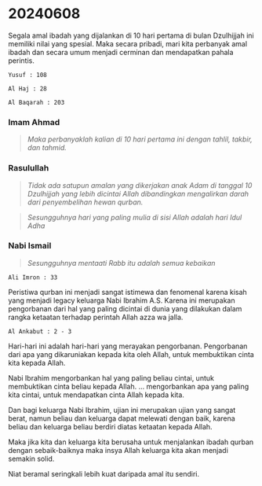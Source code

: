 # 20240608

Segala amal ibadah yang dijalankan di 10 hari pertama di bulan Dzulhijjah ini memiliki nilai yang spesial. Maka secara pribadi, mari kita perbanyak amal ibadah dan secara umum menjadi cerminan dan mendapatkan pahala perintis.

```Yusuf : 108```

```Al Haj : 28```

```Al Baqarah : 203```

### Imam Ahmad
>_Maka perbanyaklah kalian di 10 hari pertama ini dengan tahlil, takbir, dan tahmid._

### Rasulullah
>_Tidak ada satupun amalan yang dikerjakan anak Adam di tanggal 10 Dzulhijjah yang lebih dicintai Allah dibandingkan mengalirkan darah dari penyembelihan hewan qurban._

>_Sesungguhnya hari yang paling mulia di sisi Allah adalah hari Idul Adha_

### Nabi Ismail
>_Sesungguhnya mentaati Rabb itu adalah semua kebaikan_

```Ali Imron : 33```

Peristiwa qurban ini menjadi sangat istimewa dan fenomenal karena kisah yang menjadi legacy keluarga Nabi Ibrahim A.S. Karena ini merupakan pengorbanan dari hal yang paling dicintai di dunia yang dilakukan dalam rangka ketaatan terhadap perintah Allah azza wa jalla.

```Al Ankabut : 2 - 3```

Hari-hari ini adalah hari-hari yang merayakan pengorbanan. Pengorbanan dari apa yang dikaruniakan kepada kita oleh Allah, untuk membuktikan cinta kita kepada Allah.

Nabi Ibrahim mengorbankan hal yang paling beliau cintai, untuk membuktikan cinta beliau kepada Allah.
... mengorbankan apa yang paling kita cintai, untuk mendapatkan cinta Allah kepada kita.

Dan bagi keluarga Nabi Ibrahim, ujian ini merupakan ujian yang sangat berat, namun beliau dan keluarga dapat melewati dengan baik, karena beliau dan keluarga beliau berdiri diatas ketaatan kepada Allah.

Maka jika kita dan keluarga kita berusaha untuk menjalankan ibadah qurban dengan sebaik-baiknya maka insya Allah keluarga kita akan menjadi semakin solid.

Niat beramal seringkali lebih kuat daripada amal itu sendiri.